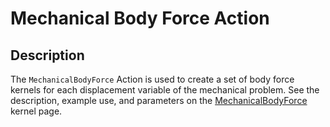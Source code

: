 # Mechanical Body Force Action

## Description

The `MechanicalBodyForce` Action is used to create a set of body force kernels
for each displacement variable of the mechanical problem. See the description,
example use, and parameters on the
[MechanicalBodyForce](MechanicalBodyForce.md) kernel page.
